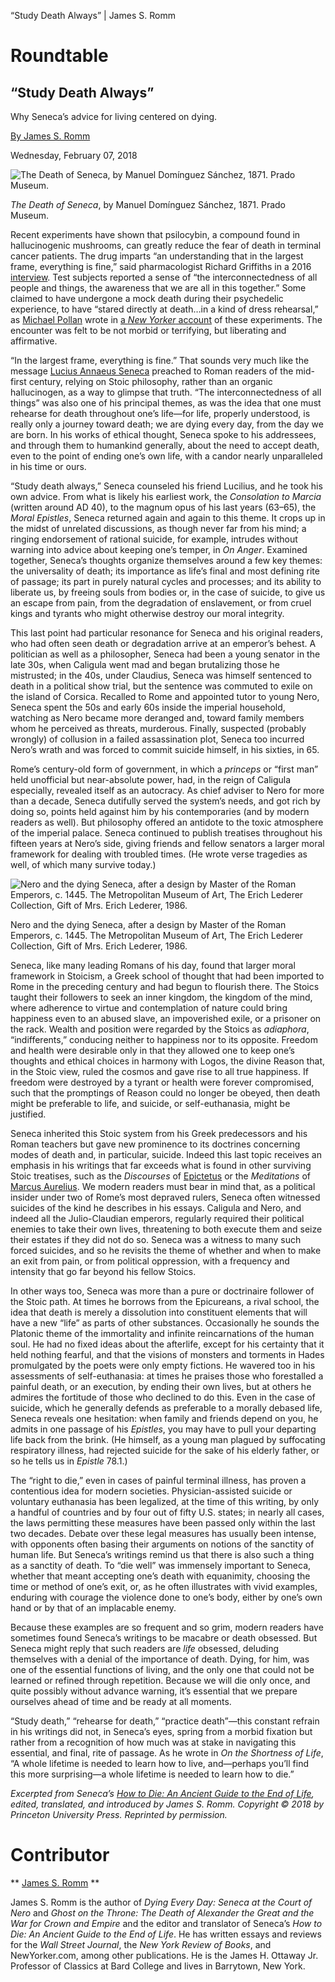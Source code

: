 “Study Death Always” | James S. Romm

# Roundtable

## “Study Death Always”

Why Seneca’s advice for living centered on dying.

[By James S. Romm](https://www.laphamsquarterly.org/contributors/romm)

Wednesday, February 07, 2018

![The Death of Seneca, by Manuel Domínguez Sánchez, 1871. Prado Museum.](../_resources/be334b07605bd917c33fec6f4f607e12.png)

*The Death of Seneca*, by Manuel Domínguez Sánchez, 1871. Prado Museum.

Recent experiments have shown that psilocybin, a compound found in hallucinogenic mushrooms, can greatly reduce the fear of death in terminal cancer patients. The drug imparts “an understanding that in the largest frame, everything is fine,” said pharmacologist Richard Griffiths in a 2016 [interview](https://www.scientificamerican.com/article/psilocybin-a-journey-beyond-the-fear-of-death/). Test subjects reported a sense of “the interconnectedness of all people and things, the awareness that we are all in this together.” Some claimed to have undergone a mock death during their psychedelic experience, to have “stared directly at death…in a kind of dress rehearsal,” as [Michael Pollan](https://www.laphamsquarterly.org/contributors/pollan) wrote in [a *New Yorker* account](http://www.newyorker.com/magazine/2015/02/09/trip-treatment) of these experiments. The encounter was felt to be not morbid or terrifying, but liberating and affirmative.

“In the largest frame, everything is fine.” That sounds very much like the message [Lucius Annaeus Seneca](https://www.laphamsquarterly.org/contributors/seneca-younger) preached to Roman readers of the mid-first century, relying on Stoic philosophy, rather than an organic hallucinogen, as a way to glimpse that truth. “The interconnectedness of all things” was also one of his principal themes, as was the idea that one must rehearse for death throughout one’s life—for life, properly understood, is really only a journey toward death; we are dying every day, from the day we are born. In his works of ethical thought, Seneca spoke to his addressees, and through them to humankind generally, about the need to accept death, even to the point of ending one’s own life, with a candor nearly unparalleled in his time or ours.

“Study death always,” Seneca counseled his friend Lucilius, and he took his own advice. From what is likely his earliest work, the *Consolation to Marcia* (written around AD 40), to the magnum opus of his last years (63–65), the *Moral Epistles*, Seneca returned again and again to this theme. It crops up in the midst of unrelated discussions, as though never far from his mind; a ringing endorsement of rational suicide, for example, intrudes without warning into advice about keeping one’s temper, in *On Anger*. Examined together, Seneca’s thoughts organize themselves around a few key themes: the universality of death; its importance as life’s final and most defining rite of passage; its part in purely natural cycles and processes; and its ability to liberate us, by freeing souls from bodies or, in the case of suicide, to give us an escape from pain, from the degradation of enslavement, or from cruel kings and tyrants who might otherwise destroy our moral integrity.

This last point had particular resonance for Seneca and his original readers, who had often seen death or degradation arrive at an emperor’s behest. A politician as well as a philosopher, Seneca had been a young senator in the late 30s, when Caligula went mad and began brutalizing those he mistrusted; in the 40s, under Claudius, Seneca was himself sentenced to death in a political show trial, but the sentence was commuted to exile on the island of Corsica. Recalled to Rome and appointed tutor to young Nero, Seneca spent the 50s and early 60s inside the imperial household, watching as Nero became more deranged and, toward family members whom he perceived as threats, murderous. Finally, suspected (probably wrongly) of collusion in a failed assassination plot, Seneca too incurred Nero’s wrath and was forced to commit suicide himself, in his sixties, in 65.

Rome’s century-old form of government, in which a *princeps* or “first man” held unofficial but near-absolute power, had, in the reign of Caligula especially, revealed itself as an autocracy. As chief adviser to Nero for more than a decade, Seneca dutifully served the system’s needs, and got rich by doing so, points held against him by his contemporaries (and by modern readers as well). But philosophy offered an antidote to the toxic atmosphere of the imperial palace. Seneca continued to publish treatises throughout his fifteen years at Nero’s side, giving friends and fellow senators a larger moral framework for dealing with troubled times. (He wrote verse tragedies as well, of which many survive today.)

![Nero and the dying Seneca, after a design by Master of the Roman Emperors, c. 1445. The Metropolitan Museum of Art, The Erich Lederer Collection, Gift of Mrs. Erich Lederer, 1986.](../_resources/45e0a5858b22dacd752853b4dd8aface.png)

Nero and the dying Seneca, after a design by Master of the Roman Emperors, c. 1445. The Metropolitan Museum of Art, The Erich Lederer Collection, Gift of Mrs. Erich Lederer, 1986.

Seneca, like many leading Romans of his day, found that larger moral framework in Stoicism, a Greek school of thought that had been imported to Rome in the preceding century and had begun to flourish there. The Stoics taught their followers to seek an inner kingdom, the kingdom of the mind, where adherence to virtue and contemplation of nature could bring happiness even to an abused slave, an impoverished exile, or a prisoner on the rack. Wealth and position were regarded by the Stoics as *adiaphora*, “indifferents,” conducing neither to happiness nor to its opposite. Freedom and health were desirable only in that they allowed one to keep one’s thoughts and ethical choices in harmony with Logos, the divine Reason that, in the Stoic view, ruled the cosmos and gave rise to all true happiness. If freedom were destroyed by a tyrant or health were forever compromised, such that the promptings of Reason could no longer be obeyed, then death might be preferable to life, and suicide, or self-euthanasia, might be justified.

Seneca inherited this Stoic system from his Greek predecessors and his Roman teachers but gave new prominence to its doctrines concerning modes of death and, in particular, suicide. Indeed this last topic receives an emphasis in his writings that far exceeds what is found in other surviving Stoic treatises, such as the *Discourses* of [Epictetus](https://www.laphamsquarterly.org/contributors/epictetus) or the *Meditations* of [Marcus Aurelius](https://www.laphamsquarterly.org/contributors/aurelius). We modern readers must bear in mind that, as a political insider under two of Rome’s most depraved rulers, Seneca often witnessed suicides of the kind he describes in his essays. Caligula and Nero, and indeed all the Julio-Claudian emperors, regularly required their political enemies to take their own lives, threatening to both execute them and seize their estates if they did not do so. Seneca was a witness to many such forced suicides, and so he revisits the theme of whether and when to make an exit from pain, or from political oppression, with a frequency and intensity that go far beyond his fellow Stoics.

In other ways too, Seneca was more than a pure or doctrinaire follower of the Stoic path. At times he borrows from the Epicureans, a rival school, the idea that death is merely a dissolution into constituent elements that will have a new “life” as parts of other substances. Occasionally he sounds the Platonic theme of the immortality and infinite reincarnations of the human soul. He had no fixed ideas about the afterlife, except for his certainty that it held nothing fearful, and that the visions of monsters and torments in Hades promulgated by the poets were only empty fictions. He wavered too in his assessments of self-euthanasia: at times he praises those who forestalled a painful death, or an execution, by ending their own lives, but at others he admires the fortitude of those who declined to do this. Even in the case of suicide, which he generally defends as preferable to a morally debased life, Seneca reveals one hesitation: when family and friends depend on you, he admits in one passage of his *Epistles*, you may have to pull your departing life back from the brink. (He himself, as a young man plagued by suffocating respiratory illness, had rejected suicide for the sake of his elderly father, or so he tells us in *Epistle* 78.1.)

The “right to die,” even in cases of painful terminal illness, has proven a contentious idea for modern societies. Physician-assisted suicide or voluntary euthanasia has been legalized, at the time of this writing, by only a handful of countries and by four out of fifty U.S. states; in nearly all cases, the laws permitting these measures have been passed only within the last two decades. Debate over these legal measures has usually been intense, with opponents often basing their arguments on notions of the sanctity of human life. But Seneca’s writings remind us that there is also such a thing as a sanctity of death. To “die well” was immensely important to Seneca, whether that meant accepting one’s death with equanimity, choosing the time or method of one’s exit, or, as he often illustrates with vivid examples, enduring with courage the violence done to one’s body, either by one’s own hand or by that of an implacable enemy.

Because these examples are so frequent and so grim, modern readers have sometimes found Seneca’s writings to be macabre or death obsessed. But Seneca might reply that such readers are *life* obsessed, deluding themselves with a denial of the importance of death. Dying, for him, was one of the essential functions of living, and the only one that could not be learned or refined through repetition. Because we will die only once, and quite possibly without advance warning, it’s essential that we prepare ourselves ahead of time and be ready at all moments.

“Study death,” “rehearse for death,” “practice death”—this constant refrain in his writings did not, in Seneca’s eyes, spring from a morbid fixation but rather from a recognition of how much was at stake in navigating this essential, and final, rite of passage. As he wrote in *On the Shortness of Life*, “A whole lifetime is needed to learn how to live, and—perhaps you’ll find this more surprising—a whole lifetime is needed to learn how to die.”

*Excerpted from Seneca’s *[How to Die: An Ancient Guide to the End of Life](https://press.princeton.edu/titles/11228.html)*, edited, translated, and introduced by James S. Romm. Copyright © 2018 by Princeton University Press. Reprinted by permission.*

# Contributor

 **  [James S. Romm](https://www.laphamsquarterly.org/contributors/romm)  **

James S. Romm is the author of *Dying Every Day: Seneca at the Court of Nero* and *Ghost on the Throne: The Death of Alexander the Great and the War for Crown and Empire* and the editor and translator of Seneca’s *How to Die: An Ancient Guide to the End of Life*. He has written essays and reviews for the *Wall Street Journal*, the *New York Review of Books*, and NewYorker.com, among other publications. He is the James H. Ottaway Jr. Professor of Classics at Bard College and lives in Barrytown, New York.